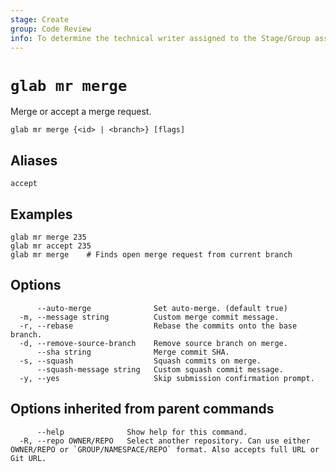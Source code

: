 ```yaml
---
stage: Create
group: Code Review
info: To determine the technical writer assigned to the Stage/Group associated with this page, see https://about.gitlab.com/handbook/product/ux/technical-writing/#assignments
---
```


<!--
This documentation is auto generated by a script.
Please do not edit this file directly. Run `make gen-docs` instead.
-->

# `glab mr merge`

Merge or accept a merge request.

```plaintext
glab mr merge {<id> | <branch>} [flags]
```

## Aliases

```plaintext
accept
```

## Examples

```plaintext
glab mr merge 235
glab mr accept 235
glab mr merge    # Finds open merge request from current branch

```

## Options

```plaintext
      --auto-merge              Set auto-merge. (default true)
  -m, --message string          Custom merge commit message.
  -r, --rebase                  Rebase the commits onto the base branch.
  -d, --remove-source-branch    Remove source branch on merge.
      --sha string              Merge commit SHA.
  -s, --squash                  Squash commits on merge.
      --squash-message string   Custom squash commit message.
  -y, --yes                     Skip submission confirmation prompt.
```

## Options inherited from parent commands

```plaintext
      --help              Show help for this command.
  -R, --repo OWNER/REPO   Select another repository. Can use either OWNER/REPO or `GROUP/NAMESPACE/REPO` format. Also accepts full URL or Git URL.
```
